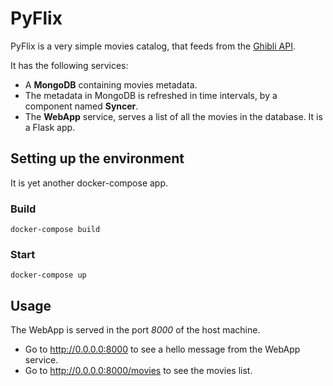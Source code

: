 # PyFlix


PyFlix is a very simple movies catalog, that feeds from 
the [Ghibli API](https://ghibliapi.herokuapp.com/).


It has the following services:
 * A **MongoDB** containing movies metadata.
 * The metadata in MongoDB is refreshed in time intervals, by a component named **Syncer**.
 * The **WebApp** service, serves a list of all the movies in the database. It is a Flask app.


## Setting up the environment

It is yet another docker-compose app.

### Build

```
docker-compose build
```

### Start

```
docker-compose up
```


## Usage

The WebApp is served in the port _8000_ of the host machine.
* Go to http://0.0.0.0:8000 to see a hello message from the WebApp service.
* Go to http://0.0.0.0:8000/movies to see the movies list.
